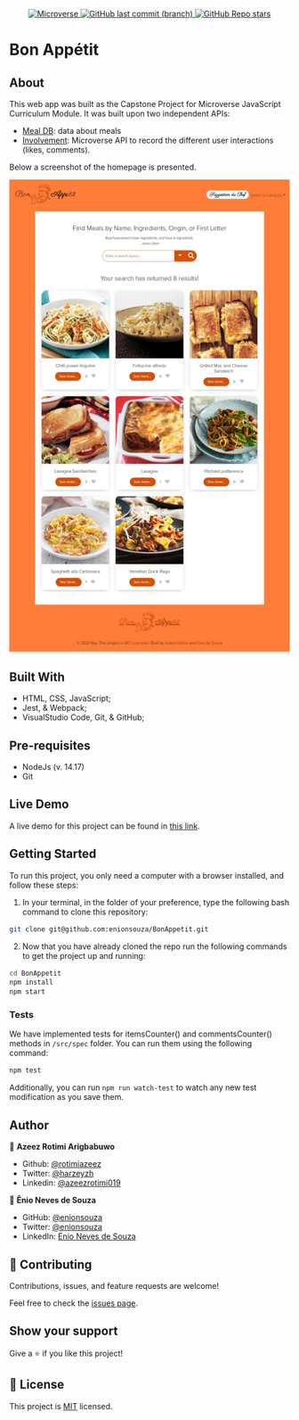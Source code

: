 <p align="center">
  <a href="https://www.microverse.org/">
    <img alt="Microverse" src="https://img.shields.io/badge/-Microverse-blueviolet?style=flat-square">
  </a>
  <a href="https://github.com/enionsouza/BonAppetit">
    <img alt="GitHub last commit (branch)" src="https://img.shields.io/github/last-commit/enionsouza/BonAppetit/main?color=blue&style=flat-square">
  </a>
  <a href="https://github.com/enionsouza/BonAppetit">
    <img alt="GitHub Repo stars" src="https://img.shields.io/github/stars/enionsouza/BonAppetit?color=cyan&label=%E2%98%85%20stars%20&style=flat-square">
  </a>
</p>


# Bon Appétit

## About

This web app was built as the Capstone Project for Microverse JavaScript Curriculum Module.
It was built upon two independent APIs:
- [Meal DB](https://www.themealdb.com/api.php): data about meals
- [Involvement](https://www.notion.so/microverse/Involvement-API-869e60b5ad104603aa6db59e08150270): Microverse API to record the different user interactions (likes, comments).

Below a screenshot of the homepage is presented.

<p align="center">
    <img alt="Screenshot" src="./docs/Screenshot.png" width="700">
</p>

## Built With

- HTML, CSS, JavaScript;
- Jest, & Webpack;
- VisualStudio Code, Git, & GitHub;

## Pre-requisites

- NodeJs (v. 14.17)
- Git

## Live Demo

A live demo for this project can be found in [this link](https://enionsouza.github.io/BonAppetit/dist/).

## Getting Started

To run this project, you only need a computer with a browser installed, and follow these steps:

1. In your terminal, in the folder of your preference, type the following bash command to clone this repository:

```sh
git clone git@github.com:enionsouza/BonAppetit.git
```

2. Now that you have already cloned the repo run the following commands to get the project up and running:
```sh
cd BonAppetit
npm install
npm start
```


### Tests

We have implemented tests for itemsCounter() and commentsCounter() methods in `/src/spec` folder. You can run them using the following command:

```sh
npm test
```

Additionally, you can run `npm run watch-test` to watch any new test modification as you save them.


## Author

👤 **Azeez Rotimi Arigbabuwo**

- Github: [@rotimiazeez](https://github.com/rotimiazeez)
- Twitter: [@harzeyzh](https://twitter.com/Harzeyzh)
- Linkedin: [@azeezrotimi019](https://www.linkedin.com/in/azeezrotimi019/)

👤 **Ênio Neves de Souza**

- GitHub: [@enionsouza](https://github.com/enionsouza)
- Twitter: [@enionsouza](https://twitter.com/enionsouza)
- LinkedIn: [Enio Neves de Souza](https://www.linkedin.com/in/enio-neves-de-souza/)

## 🤝 Contributing

Contributions, issues, and feature requests are welcome!

Feel free to check the [issues page](https://github.com/enionsouza/BonAppetit/issues).

## Show your support

Give a ⭐️ if you like this project!

## 📝 License

This project is [MIT](./LICENSE) licensed.
